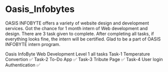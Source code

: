 # Oasis_Infobytes
OASIS INFOBYTE offers a variety of website design and development services. Got the chance for 1 month intern of Web development and design. There are 3 task given to complete. After completing all tasks, if everything looks fine, the intern will be certified. Glad to be a part of OASIS INFOBYTE intern program.

Oasis InfoByte Web Development Level 1 all tasks
Task-1
Temperature Convertion ✅
Task-2
To-Do App ✅
Task-3
Tribute Page ✅
Task-4
User login Authentication ✅
